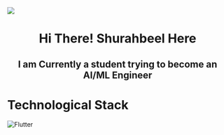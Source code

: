 <img src = "https://github.com/justuravgcoder/PowerBI-Dashboard/assets/108054504/09871569-eb0e-4cfb-8eca-a12e00743c85">
<center><h1>Hi There! Shurahbeel Here </h1></center>
<center><h2>I am Currently a student trying to become an AI/ML Engineer</h2></center>

<h1>Technological Stack</h1>
<img src = "https://img.shields.io/badge/Flutter-%2302569B.svg" ?style=for-the-badge&logo=Flutter&logoColor=white alt = "Flutter">
<!---
justuravgcoder/justuravgcoder is a ✨ special ✨ repository because its `README.md` (this file) appears on your GitHub profile.
You can click the Preview link to take a look at your changes.
--->
